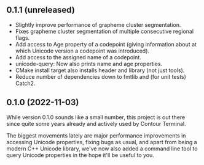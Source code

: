 ## 0.1.1 (unreleased)

- Slightly improve performance of grapheme cluster segmentation.
- Fixes grapheme cluster segmentation of multiple consecutive regional flags.
- Add access to Age property of a codepoint (giving information about at which Unicode version a codepoint was introduced).
- Add access to the assigned name of a codepoint.
- unicode-query: Now also prints name and age properties.
- CMake install target also installs header and library (not just tools).
- Reduce number of dependencies down to fmtlib and (for unit tests) Catch2.

## 0.1.0 (2022-11-03)

While version 0.1.0 sounds like a small number, this project is out there since quite some years already
and actively used by Contour Terminal.

The biggest movements lately are major performance improvements in accessing Unicode properties,
fixing bugs as usual, and apart from being a modern C++ Unicode library, we've now also added
a command line tool to query Unicode properties in the hope it'll be useful to you.


